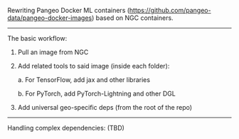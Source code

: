 Rewriting Pangeo Docker ML containers (https://github.com/pangeo-data/pangeo-docker-images) based on NGC containers.

---

The basic workflow:

1. Pull an image from NGC

2. Add related tools to said image (inside each folder):

    a. For TensorFlow, add jax and other libraries

    b. For PyTorch, add PyTorch-Lightning and other DGL

3. Add universal geo-specific deps (from the root of the repo)

---

Handling complex dependencies: (TBD)
